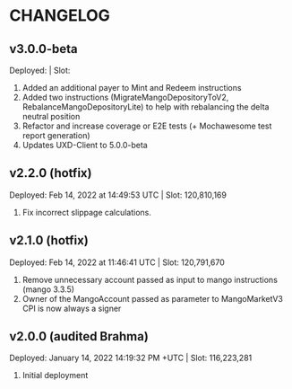 # CHANGELOG

## v3.0.0-beta

Deployed: | Slot:

1. Added an additional payer to Mint and Redeem instructions
2. Added two instructions (MigrateMangoDepositoryToV2, RebalanceMangoDepositoryLite) to help with rebalancing the delta neutral position
3. Refactor and increase coverage or E2E tests (+ Mochawesome test report generation)
4. Updates UXD-Client to 5.0.0-beta

## v2.2.0 (hotfix)

Deployed: Feb 14, 2022 at 14:49:53 UTC | Slot: 120,810,169

1. Fix incorrect slippage calculations.

## v2.1.0 (hotfix)

Deployed: Feb 14, 2022 at 11:46:41 UTC | Slot: 120,791,670

1. Remove unnecessary account passed as input to mango instructions (mango 3.3.5)
2. Owner of the MangoAccount passed as parameter to MangoMarketV3 CPI is now always a signer

## v2.0.0 (audited Brahma)

Deployed: January 14, 2022 14:19:32 PM +UTC | Slot: 116,223,281

1. Initial deployment
